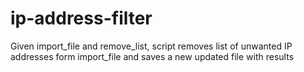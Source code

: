 # ip-address-filter
Given import_file and remove_list, script removes list of unwanted IP addresses form import_file and saves a new updated file with results
